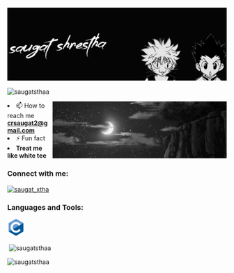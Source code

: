 
![MasterHead](https://github.com/SaugatSthaa/SaugatSthaa/blob/main/tumblr_e7ddefbe4bd3156f044294a7a86a7e5b_c5ee121c_1280.jpg)
<p align="left"> <img src="https://komarev.com/ghpvc/?username=saugatsthaa&label=Profile%20views&color=0e75b6&style=flat" alt="saugatsthaa" /> </p>
<img align="right" alt="Coding" width="400" src="https://github.com/SaugatSthaa/SaugatSthaa/blob/main/dark-anime.gif")

- 📫 How to reach me **crsaugat2@gmail.com**
- ⚡ Fun fact 
-  **Treat me like white tee**

<h3 align="left">Connect with me:</h3>
<p align="left">
<a href="https://instagram.com/saugat_xtha" target="blank"><img align="center" src="https://raw.githubusercontent.com/rahuldkjain/github-profile-readme-generator/master/src/images/icons/Social/instagram.svg" alt="saugat_xtha" height="30" width="40" /></a>
</p>

<h3 align="left">Languages and Tools:</h3>
<p align="left"> <a href="https://www.cprogramming.com/" target="_blank" rel="noreferrer"> <img src="https://raw.githubusercontent.com/devicons/devicon/master/icons/c/c-original.svg" alt="c" width="40" height="40"/> </a> </p>

<p>&nbsp;<img align="center" src="https://github-readme-stats.vercel.app/api?username=saugatsthaa&show_icons=true&locale=en" alt="saugatsthaa" /></p>

<p><img align="center" src="https://github-readme-streak-stats.herokuapp.com/?user=saugatsthaa&" alt="saugatsthaa" /></p>
